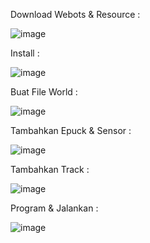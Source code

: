 Download Webots & Resource :

![image](https://github.com/user-attachments/assets/082053a1-e17a-4449-b1b4-59ed208639b8)

Install : 

![image](https://github.com/user-attachments/assets/fd865d04-103e-498f-a18b-c3f52ff5f2e8)

Buat File World :

![image](https://github.com/user-attachments/assets/bedff92f-eb7c-40d1-b305-87fd0ed84f5c)

Tambahkan Epuck & Sensor :

![image](https://github.com/user-attachments/assets/423fb0a8-d5ff-42a3-92ac-3857865784ae)

Tambahkan Track :

![image](https://github.com/user-attachments/assets/b26b410e-383e-46bb-b2bd-177ae68bab4c)

Program & Jalankan :

![image](https://github.com/user-attachments/assets/f007cc81-71f9-4c83-a3e1-2472f05a40b8)
